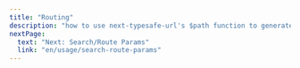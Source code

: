 ```yaml
---
title: "Routing"
description: "how to use next-typesafe-url's $path function to generate links"
nextPage:
  text: "Next: Search/Route Params"
  link: "en/usage/search-route-params"
---
```

